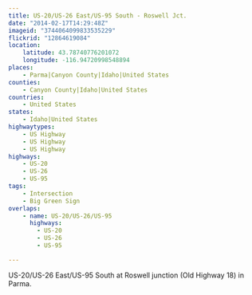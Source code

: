 ```yaml
---
title: US-20/US-26 East/US-95 South - Roswell Jct.
date: "2014-02-17T14:29:48Z"
imageid: "3744064099833535229"
flickrid: "12864619084"
location:
    latitude: 43.78740776201072
    longitude: -116.94720998548894
places:
    - Parma|Canyon County|Idaho|United States
counties:
    - Canyon County|Idaho|United States
countries:
    - United States
states:
    - Idaho|United States
highwaytypes:
    - US Highway
    - US Highway
    - US Highway
highways:
    - US-20
    - US-26
    - US-95
tags:
    - Intersection
    - Big Green Sign
overlaps:
    - name: US-20/US-26/US-95
      highways:
        - US-20
        - US-26
        - US-95

---
```

US-20/US-26 East/US-95 South at Roswell junction (Old Highway 18) in Parma.